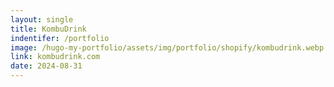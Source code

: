 ```yaml
---
layout: single
title: KombuDrink
indentifer: /portfolio
image: /hugo-my-portfolio/assets/img/portfolio/shopify/kombudrink.webp
link: kombudrink.com
date: 2024-08-31
---
```


